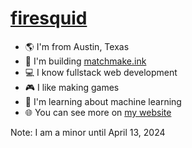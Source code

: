 # [firesquid](https://firesquid.co)
- 🌎 I'm from Austin, Texas
- 🦑 I'm building [matchmake.ink](https://github.com/matchmake-ink)
- 💻 I know fullstack web development
- 🎮 I like making games
- 🤖 I'm learning about machine learning
- 🌐 You can see more on [my website](https://firesquid.co)

Note: I am a minor until April 13, 2024
